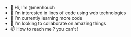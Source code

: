 - 👋 Hi, I’m @menhouch
- 👀 I’m interested in lines of code using web technologies
- 🌱 I’m currently learning more code
- 💞️ I’m looking to collaborate on amazing things
- 📫 How to reach me ? you can't !

<!---
menhouch/menhouch is a ✨ special ✨ repository because its `README.md` (this file) appears on your GitHub profile.
You can click the Preview link to take a look at your changes.
--->
